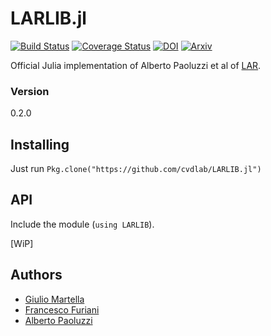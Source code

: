 # LARLIB.jl

[![Build Status](https://travis-ci.org/cvdlab/LARLIB.jl.svg?branch=master)](https://travis-ci.org/cvdlab/LARLIB.jl)
[![Coverage Status](https://coveralls.io/repos/github/cvdlab/LARLIB.jl/badge.svg?branch=master)](https://coveralls.io/github/cvdlab/LARLIB.jl?branch=master)
[![DOI](https://zenodo.org/badge/doi/10.1016/j.cad.2013.08.044.svg)](http://dx.doi.org/10.1016/j.cad.2013.08.044)
[![Arxiv](http://img.shields.io/badge/Arxiv-1704.00142-b31b1b.svg)](https://arxiv.org/abs/1704.00142)

Official Julia implementation of Alberto Paoluzzi et al of [LAR](http://dx.doi.org/10.1016/j.cad.2013.08.044).

### Version
0.2.0

## Installing

Just run `Pkg.clone("https://github.com/cvdlab/LARLIB.jl")`

## API

Include the module (`using LARLIB`).

[WiP]

## Authors
* [Giulio Martella](https://github.com/giuliom95)
* [Francesco Furiani](https://github.com/furio)
* [Alberto Paoluzzi](https://github.com/apaoluzzi)
